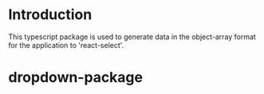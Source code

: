 # Introduction
This typescript package is used to generate data in the object-array format for the application to 'react-select'.

# dropdown-package
